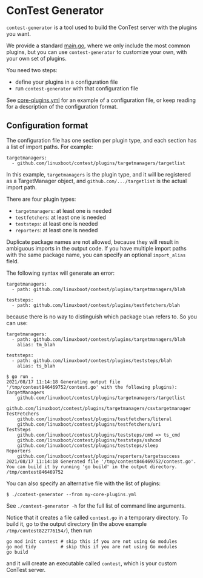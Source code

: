# ConTest Generator

`contest-generator` is a tool used to build the ConTest server with the plugins
you want.

We provide a standard [main.go](/cmds/contest/main.go), where we only include
the most common plugins, but you can use `contest-generator` to customize your
own, with your own set of plugins.

You need two steps:
* define your plugins in a configuration file
* run `contest-generator` with that configuration file


 See [core-plugins.yml](/cmds/contest-generator/core-plugins.yml) for an example
 of a configuration file, or keep reading for a description of the configuration
 format.

## Configuration format

The configuration file has one section per plugin type, and each section has a
list of import paths. For example:

```
targetmanagers:
  - github.com/linuxboot/contest/plugins/targetmanagers/targetlist
```

In this example, `targetmanagers` is the plugin type, and it will be registered
as a TargetManager object, and `github.com/.../targetlist` is the actual import
path.

There are four plugin types:
* `targetmanagers`: at least one is needed
* `testfetchers`: at least one is needed
* `teststeps`: at least one is needed
* `reporters`: at least one is needed

Duplicate package names are not allowed, because they will result in ambiguous
imports in the output code.
If you have multiple import paths with the same package name, you can specify
an optional `import_alias` field.

The following syntax will generate an error:

```
targetmanagers:
  - path: github.com/linuxboot/contest/plugins/targetmanagers/blah

teststeps:
  - path: github.com/linuxboot/contest/plugins/testfetchers/blah
```

because there is no way to distinguish which package `blah` refers to. So you
can use:

```
targetmanagers:
  - path: github.com/linuxboot/contest/plugins/targetmanagers/blah
    alias: tm_blah

teststeps:
  - path: github.com/linuxboot/contest/plugins/teststeps/blah
    alias: ts_blah
```


```
$ go run .
2021/08/17 11:14:18 Generating output file '/tmp/contest846469752/contest.go' with the following plugins):
TargetManagers
    github.com/linuxboot/contest/plugins/targetmanagers/targetlist
    github.com/linuxboot/contest/plugins/targetmanagers/csvtargetmanager
TestFetchers
    github.com/linuxboot/contest/plugins/testfetchers/literal
    github.com/linuxboot/contest/plugins/testfetchers/uri
TestSteps
    github.com/linuxboot/contest/plugins/teststeps/cmd => ts_cmd
    github.com/linuxboot/contest/plugins/teststeps/sshcmd
    github.com/linuxboot/contest/plugins/teststeps/sleep
Reporters
    github.com/linuxboot/contest/plugins/reporters/targetsuccess
2021/08/17 11:14:18 Generated file '/tmp/contest846469752/contest.go'. You can build it by running 'go build' in the output directory.
/tmp/contest846469752
```

You can also specify an alternative file with the list of plugins:
```
$ ./contest-generator --from my-core-plugins.yml
```

See `./contest-generator -h` for the full list of command line arguments.

Notice that it creates a file called `contest.go` in a temporary directory. To build it, go to the output directory (in the above example `/tmp/contest822776154/`), then run
```
go mod init contest # skip this if you are not using Go modules
go mod tidy         # skip this if you are not using Go modules
go build
```

and it will create an executable called `contest`, which is your custom ConTest server.
